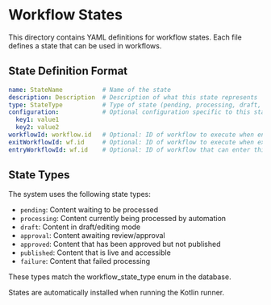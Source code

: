 # Workflow States

This directory contains YAML definitions for workflow states. Each file defines a state that can be used in workflows.

## State Definition Format

```yaml
name: StateName           # Name of the state
description: Description  # Description of what this state represents
type: StateType           # Type of state (pending, processing, draft, approval, etc.)
configuration:            # Optional configuration specific to this state type
  key1: value1
  key2: value2
workflowId: workflow.id   # Optional: ID of workflow to execute when entering this state
exitWorkflowId: wf.id     # Optional: ID of workflow to execute when exiting this state
entryWorkflowId: wf.id    # Optional: ID of workflow that can enter this state
```

## State Types

The system uses the following state types:

- `pending`: Content waiting to be processed
- `processing`: Content currently being processed by automation
- `draft`: Content in draft/editing mode
- `approval`: Content awaiting review/approval
- `approved`: Content that has been approved but not published
- `published`: Content that is live and accessible
- `failure`: Content that failed processing

These types match the workflow_state_type enum in the database.

States are automatically installed when running the Kotlin runner.